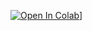 [![Open In Colab](https://colab.research.google.com/assets/colab-badge.svg)](https://colab.research.google.com/drive/1PHG4u_mkOnbge4RIzPjtfda1N-oiaDKI?usp=sharing)]
